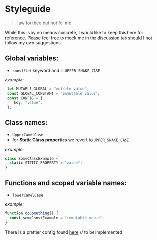 # Styleguide

> law for thee but not for me

While this is by no means concrete, I would like to keep this here for reference.
Please feel free to mock me in the discussion tab should I not follow my own suggestions.

## Global variables:

- `const`/`let` keyword and in `UPPER_SNAKE_CASE`

_example:_

```TypeScript
 let MUTABLE_GLOBAL = "mutable value";
 const GLOBAL_CONSTANT = "immutable value";
 const CONFIG = {
    key: "value",
 };
```

## Class names:

- `UpperCamelCase`
- for **Static Class properties** we revert to `UPPER_SNAKE_CASE`

_example:_

```TypeScript
class SomeClassExample {
  static STATIC_PROPERTY = "value";
}`

```

## Functions and scoped variable names:

- `lowerCamelCase`

_example:_

```TypeScript
function doSomething() {
  const someConstExample = "immutable value";
}
```

There is a prettier config found [here](#) // to be implemented
